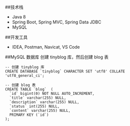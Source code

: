 


##技术栈
- Java 8
- Spring Boot, Spring MVC, Spring Data JDBC
- MySQL


##开发工具
- IDEA, Postman, Navicat, VS Code


##MySQL 数据库
创建 tinyblog 库，然后创建 blog 表

````
-- 创建 tinyblog 库
CREATE DATABASE `tinyblog` CHARACTER SET 'utf8' COLLATE 'utf8_general_ci';

-- 创建 blog 表
CREATE TABLE `blog`  (
  `id` bigint(0) NOT NULL AUTO_INCREMENT,
  `title` varchar(255) NULL,
  `description` varchar(255) NULL,
  `status` int(255) NULL,
  `content` varchar(255) NULL,
  PRIMARY KEY (`id`)
);
````
